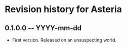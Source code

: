 # Revision history for Asteria

## 0.1.0.0 -- YYYY-mm-dd

* First version. Released on an unsuspecting world.
